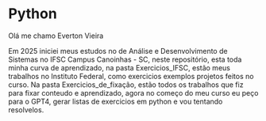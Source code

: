 # Python
Olá me chamo Everton Vieira

Em 2025 iniciei meus estudos no de Análise e Desenvolvimento de Sistemas no IFSC Campus Canoinhas - SC,
neste repositório, esta toda minha curva de aprendizado, na pasta Exercicios_IFSC, estão meus trabalhos no Instituto Federal,
como exercicios exemplos projetos feitos no curso.
Na pasta Exercicios_de_fixação, estão todos os trabalhos que fiz para fixar conteudo e aprendizado, agora no começo do meu curso
eu peço para o GPT4, gerar listas de exercicios em python e vou tentando resolvelos.
